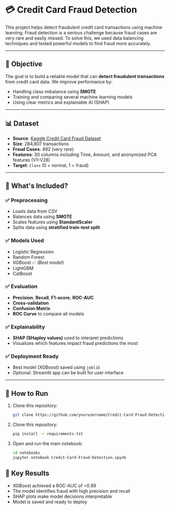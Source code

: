 # 💳 Credit Card Fraud Detection

This project helps detect fraudulent credit card transactions using machine learning. Fraud detection is a serious challenge because fraud cases are very rare and easily missed. To solve this, we used data balancing techniques and tested powerful models to find fraud more accurately.

---

## 🎯 Objective

The goal is to build a reliable model that can **detect fraudulent transactions** from credit card data. We improve performance by:
- Handling class imbalance using **SMOTE**
- Training and comparing several machine learning models
- Using clear metrics and explainable AI (SHAP)

---

## 📊 Dataset

- **Source**: [Kaggle Credit Card Fraud Dataset](https://www.kaggle.com/mlg-ulb/creditcardfraud)
- **Size**: 284,807 transactions
- **Fraud Cases**: 492 (very rare)
- **Features**: 30 columns including Time, Amount, and anonymized PCA features (V1–V28)
- **Target**: `Class` (0 = normal, 1 = fraud)

---

## 🧪 What's Included?

### ✅ Preprocessing
- Loads data from CSV
- Balances data using **SMOTE**
- Scales features using **StandardScaler**
- Splits data using **stratified train-test split**

### ✅ Models Used
- Logistic Regression
- Random Forest
- XGBoost ✅ *(Best model)*
- LightGBM
- CatBoost

### ✅ Evaluation
- **Precision**, **Recall**, **F1-score**, **ROC-AUC**
- **Cross-validation**
- **Confusion Matrix**
- **ROC Curve** to compare all models

### ✅ Explainability
- **SHAP (SHapley values)** used to interpret predictions
- Visualizes which features impact fraud predictions the most

### ✅ Deployment Ready
- Best model (XGBoost) saved using `joblib`
- Optional: Streamlit app can be built for user interface

---

## 🚀 How to Run

1. Clone this repository:
   ```bash
   git clone https://github.com/yourusername/Credit-Card-Fraud-Detection.git

2. Clone this repository:
   ```bash
   pip install -r requirements.txt

3. Open and run the main notebook:
   ```bash
   cd notebooks
   jupyter notebook Credit-Card-Fraud-Detection.ipynb


## 🧠 Key Results
- XGBoost achieved a ROC-AUC of ~0.99
- The model identifies fraud with high precision and recall
- SHAP plots make model decisions interpretable
- Model is saved and ready to deploy